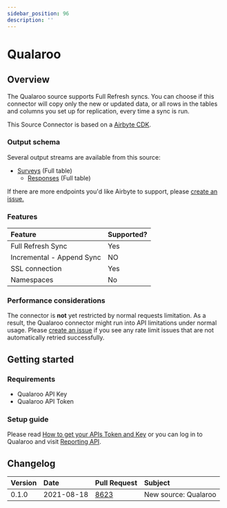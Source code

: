```yaml
---
sidebar_position: 96
description: ''
---
```


# Qualaroo

## Overview

The Qualaroo source supports Full Refresh syncs. You can choose if this connector will copy only the new or updated data, or all rows in the tables and columns you set up for replication, every time a sync is run.

This Source Connector is based on a [Airbyte CDK](https://docs.airbyte.io/connector-development/cdk-python).

### Output schema

Several output streams are available from this source:

* [Surveys](https://help.qualaroo.com/hc/en-us/articles/201969438-The-REST-Reporting-API) \(Full table\)
  * [Responses](https://help.qualaroo.com/hc/en-us/articles/201969438-The-REST-Reporting-API) \(Full table\)

If there are more endpoints you'd like Airbyte to support, please [create an issue.](https://github.com/airbytehq/airbyte/issues/new/choose)

### Features

| Feature | Supported? |
| :--- | :--- |
| Full Refresh Sync | Yes |
| Incremental - Append Sync | NO |
| SSL connection | Yes |
| Namespaces | No |

### Performance considerations

The connector is **not** yet restricted by normal requests limitation. As a result, the Qualaroo connector might run into API limitations under normal usage. Please [create an issue](https://github.com/airbytehq/airbyte/issues) if you see any rate limit issues that are not automatically retried successfully.

## Getting started

### Requirements

* Qualaroo API Key
* Qualaroo API Token

### Setup guide
<!-- markdown-link-check-disable-next-line -->
Please read [How to get your APIs Token and Key](https://help.qualaroo.com/hc/en-us/articles/201969438-The-REST-Reporting-API) or you can log in to Qualaroo and visit [Reporting API](https://app.qualaroo.com/account).

## Changelog

| Version | Date | Pull Request | Subject |
| :--- | :--- | :--- | :--- |
| 0.1.0 | 2021-08-18 | [8623](https://github.com/airbytehq/airbyte/pull/8623) | New source: Qualaroo |

